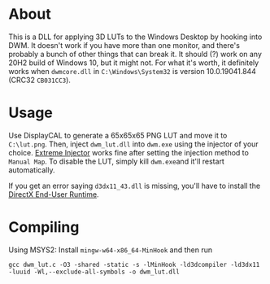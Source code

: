 # About
This is a DLL for applying 3D LUTs to the Windows Desktop by hooking into DWM. It doesn't work if you have more than one monitor, and there's probably a bunch of other things that can break it. It should (?) work on any 20H2 build of Windows 10, but it might not. For what it's worth, it definitely works when `dwmcore.dll` in `C:\Windows\System32` is version 10.0.19041.844 (CRC32 `CB031CC3`).

# Usage
Use DisplayCAL to generate a 65x65x65 PNG LUT and move it to `C:\lut.png`. Then, inject `dwm_lut.dll` into `dwm.exe` using the injector of your choice.
[Extreme Injector](https://github.com/master131/ExtremeInjector) works fine after setting the injection method to `Manual Map`. To disable the LUT, simply kill `dwm.exe`and it'll restart automatically.

If you get an error saying `d3dx11_43.dll` is missing, you'll have to install the [DirectX End-User Runtime](https://www.microsoft.com/en-us/download/details.aspx?id=35).

# Compiling
Using MSYS2: Install `mingw-w64-x86_64-MinHook` and then run

`gcc dwm_lut.c -O3 -shared -static -s -lMinHook -ld3dcompiler -ld3dx11 -luuid -Wl,--exclude-all-symbols -o dwm_lut.dll`
